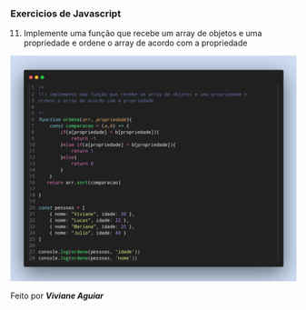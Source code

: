### Exercicios de Javascript

11) Implemente uma função que recebe um array de objetos e uma propriedade e
ordene o array de acordo com a propriedade

<img src="../img/exercicio-11.png">

Feito por ***Viviane Aguiar***